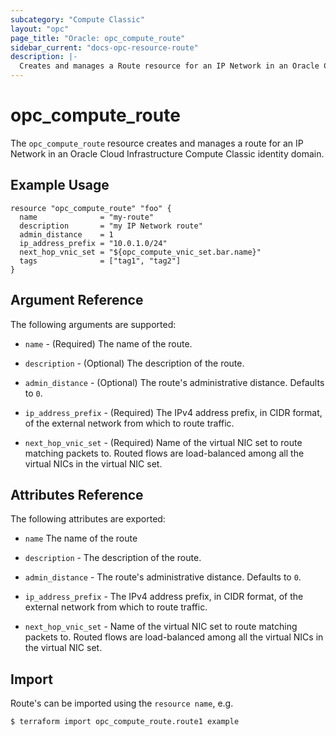 ```yaml
---
subcategory: "Compute Classic"
layout: "opc"
page_title: "Oracle: opc_compute_route"
sidebar_current: "docs-opc-resource-route"
description: |-
  Creates and manages a Route resource for an IP Network in an Oracle Cloud Infrastructure Compute Classic identity domain.
---
```


# opc\_compute\_route

The `opc_compute_route` resource creates and manages a route for an IP Network in an Oracle Cloud Infrastructure Compute Classic identity domain.

## Example Usage

```hcl
resource "opc_compute_route" "foo" {
  name              = "my-route"
  description       = "my IP Network route"
  admin_distance    = 1
  ip_address_prefix = "10.0.1.0/24"
  next_hop_vnic_set = "${opc_compute_vnic_set.bar.name}"
  tags              = ["tag1", "tag2"]
}
```

## Argument Reference

The following arguments are supported:

* `name` - (Required) The name of the route.

* `description` - (Optional) The description of the route.

* `admin_distance` - (Optional) The route's administrative distance. Defaults to `0`.

* `ip_address_prefix` - (Required) The IPv4 address prefix, in CIDR format, of the external network from which to route traffic.

* `next_hop_vnic_set` - (Required) Name of the virtual NIC set to route matching packets to. Routed flows are load-balanced among all the virtual NICs in the virtual NIC set.

## Attributes Reference

The following attributes are exported:

* `name` The name of the route

* `description` - The description of the route.

* `admin_distance` - The route's administrative distance. Defaults to `0`.

* `ip_address_prefix` - The IPv4 address prefix, in CIDR format, of the external network from which to route traffic.

* `next_hop_vnic_set` - Name of the virtual NIC set to route matching packets to. Routed flows are load-balanced among all the virtual NICs in the virtual NIC set.

## Import

Route's can be imported using the `resource name`, e.g.

```shell
$ terraform import opc_compute_route.route1 example
```
